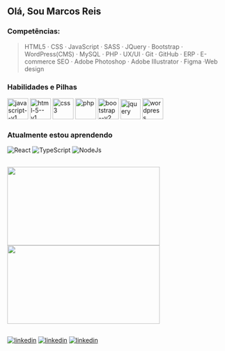 ## Olá, Sou Marcos Reis 

  ### Competências: 
  > HTML5 · CSS · JavaScript · SASS · JQuery · Bootstrap · WordPress(CMS) · MySQL · PHP · UX/UI · Git · GitHub · ERP · 
  E-commerce SEO · Adobe Photoshop · Adobe Illustrator · Figma ·Web design

### Habilidades e Pilhas

<div>
  <img width="48" height="48" src="https://img.icons8.com/color/48/javascript--v1.png" alt="javascript--v1"/>
  <img width="48" height="48" src="https://img.icons8.com/color/48/html-5--v1.png" alt="html-5--v1"/>
  <img width="48" height="48" src="https://img.icons8.com/color/48/css3.png" alt="css3"/>
  <img width="48" height="48" src="https://img.icons8.com/ios-filled/50/777bb3/php.png" alt="php"/>
  <img width="48" height="48" src="https://img.icons8.com/color/48/bootstrap--v2.png" alt="bootstrap--v2"/>
  <img width="46" height="46" src="https://img.icons8.com/ios-filled/50/1266a9/jquery.png" alt="jquery"/>
  <img width="48" height="48" src="https://img.icons8.com/fluency/48/wordpress.png" alt="wordpress"/>
</div>

### Atualmente estou aprendendo

<div>
  <img width="" height="" src="https://img.shields.io/badge/React-20232A?style=for-the-badge&logo=react&logoColor=61DAFB" alt="React"/>
  <img width="" height="" src="https://img.shields.io/badge/TypeScript-007ACC?style=for-the-badge&logo=typescript&logoColor=white" alt="TypeScript"/>
  <img width="" height="" src="https://img.shields.io/badge/Node.js-43853D?style=for-the-badge&logo=node.js&logoColor=white" alt="NodeJs"/>
</div>

## 
<a href="https://github.com/marcosreisdevbr/github-readme-stats">
  <img height="180" width="350" align="center" src="https://github-readme-stats.vercel.app/api?username=marcosreisdevbr&theme=dark" style="font-family: Crimson, serif; color: crimson;" />
</a>
<a href="https://github.com/marcosreisdevbr/convoychat">
  <img height="180" width="350" align="center" src="https://github-readme-stats.vercel.app/api/top-langs?username=marcosreisdevbr&layout=compact&langs_count=8&card_width=320&theme=dark" style="font-family: Crimson, serif; color: crimson;" />
</a>

##


[<img width="" height="" src="https://img.shields.io/badge/LinkedIn-0077B5?style=for-the-badge&logo=linkedin&logoColor=white" alt="linkedin"/>](https://www.linkedin.com/in/marcosreis-dev/)
[<img width="" height="" src="https://img.shields.io/badge/website-dc143c?style=for-the-badge&logo=About.me&logoColor=white" alt="linkedin"/>](https://marcosreis.dev.br/)
[<img width="" height="" src="https://img.shields.io/badge/Gmail-B71C1C?style=for-the-badge&logo=gmail&logoColor=white" alt="linkedin"/>](mailto:contato@marcosreis.dev.br)




<!-- 
### 🔭 I’m currently working on ...
### 🌱 Atualmente estou aprendendo 
### 👯 I’m looking to collaborate on ...
### 🤔 I’m looking for help with ...
### 💬 Ask me about ...
### 📫 How to reach me: ...
### 😄 Pronouns: ...
### ⚡ Fun fact: ...

-->
